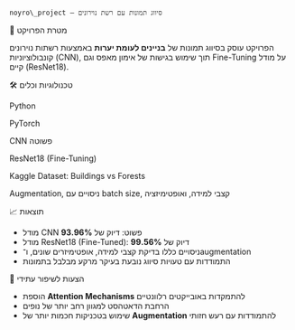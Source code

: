                                                                                                              noyro\_project – סיווג תמונות עם רשת נוירונים

🎯 מטרת הפרויקט

הפרויקט עוסק בסיווג תמונות של **בניינים לעומת יערות** באמצעות רשתות נוירונים קונבולוציוניות (CNN), תוך שימוש בגישות של אימון מאפס וגם Fine-Tuning על מודל קיים (ResNet18).

🛠 טכנולוגיות וכלים

Python

PyTorch

CNN פשוטה

ResNet18 (Fine-Tuning)

Kaggle Dataset: Buildings vs Forests

Augmentation, ניסויים עם batch size, קצבי למידה, ואופטימיזציה


📈 תוצאות

* מודל CNN פשוט: דיוק של **93.96%**
* מודל ResNet18 (Fine-Tuned): דיוק של **99.56%**
* ניסויים כללו בדיקת קצבי למידה, אופטימיזרים שונים, ו־augmentation
* התמודדות עם טעויות סיווג נובעת בעיקר מרקע מבלבל בתמונות


🧪 הצעות לשיפור עתידי

* הוספת **Attention Mechanisms** להתמקדות באובייקטים רלוונטיים
* הרחבת הדאטהסט למגוון רחב יותר של נופים
* שימוש בטכניקות חכמות יותר של **Augmentation** להתמודדות עם רעש חזותי
